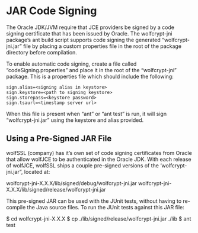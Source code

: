 #  JAR Code Signing

The Oracle JDK/JVM require that JCE providers be signed by a code signing certificate that has been issued by Oracle. The wolfcrypt-jni package’s ant build script supports code signing the generated “wolfcrypt-jni.jar” file by placing a custom properties file in the root of the package directory before compilation.

To enable automatic code signing, create a file called “codeSigning.properties” and place it in the root of the “wolfcrypt-jni” package. This is a properties file which should include the following:
```
sign.alias=<signing alias in keystore>
sign.keystore=<path to signing keystore>
sign.storepass=<keystore password>
sign.tsaurl=<timestamp server url>
```

When this file is present when “ant” or “ant test” is run, it will sign “wolfcrypt-jni.jar” using the keystore and alias provided.

## Using a Pre-Signed JAR File

wolfSSL (company) has it’s own set of code signing certificates from Oracle that allow wolfJCE to be authenticated in the Oracle JDK.  With each release of wolfJCE, wolfSSL ships a couple pre-signed versions of the ‘wolfcrypt-jni.jar”, located at:

wolfcrypt-jni-X.X.X/lib/signed/debug/wolfcrypt-jni.jar
wolfcrypt-jni-X.X.X/lib/signed/release/wolfcrypt-jni.jar

This pre-signed JAR can be used with the JUnit tests, without having to re-compile the Java source files.  To run the JUnit tests against this JAR file:

$ cd wolfcrypt-jni-X.X.X
$ cp ./lib/signed/release/wolfcrypt-jni.jar ./lib
$ ant test
